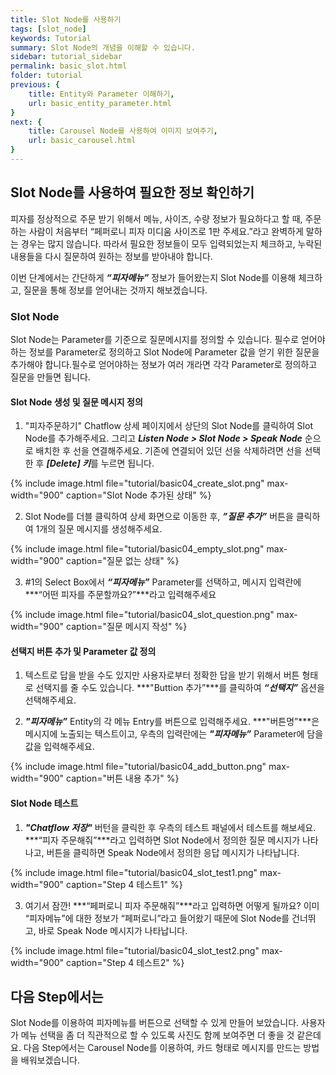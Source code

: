 ```yaml
---
title: Slot Node를 사용하기
tags: [slot_node]
keywords: Tutorial
summary: Slot Node의 개념을 이해할 수 있습니다.
sidebar: tutorial_sidebar
permalink: basic_slot.html
folder: tutorial
previous: {
    title: Entity와 Parameter 이해하기, 
    url: basic_entity_parameter.html
}
next: {
    title: Carousel Node를 사용하여 이미지 보여주기,
    url: basic_carousel.html
}
---
```


## Slot Node를 사용하여 필요한 정보 확인하기
피자를 정상적으로 주문 받기 위해서 메뉴, 사이즈, 수량 정보가 필요하다고 할 때, 주문하는 사람이 처음부터 “페퍼로니 피자 미디움 사이즈로 1판 주세요.”라고 완벽하게 말하는 경우는 많지 않습니다. 따라서 필요한 정보들이 모두 입력되었는지 체크하고, 누락된 내용들을 다시 질문하여 원하는 정보를 받아내야 합니다.

이번 단계에서는 간단하게 ***“피자메뉴”*** 정보가 들어왔는지 Slot Node를 이용해 체크하고, 질문을 통해 정보를 얻어내는 것까지 해보겠습니다.

### Slot Node
Slot Node는 Parameter를 기준으로 질문메시지를 정의할 수 있습니다. 필수로 얻어야 하는 정보를 Parameter로 정의하고 Slot Node에 Parameter 값을 얻기 위한 질문을 추가해야 합니다.필수로 얻어야하는 정보가 여러 개라면 각각 Parameter로 정의하고 질문을 만들면 됩니다.

#### Slot Node 생성 및 질문 메시지 정의
1) "피자주문하기" Chatflow 상세 페이지에서 상단의 Slot Node를 클릭하여 Slot Node를 추가해주세요. 그리고 ***Listen Node > Slot Node > Speak Node*** 순으로 배치한 후 선을 연결해주세요. 기존에 연결되어 있던 선을 삭제하려면 선을 선택한 후 ***[Delete] 키***를 누르면 됩니다.

{% include image.html file="tutorial/basic04_create_slot.png" max-width="900" caption="Slot Node 추가된 상태" %}

2) Slot Node를 더블 클릭하여 상세 화면으로 이동한 후, ***”질문 추가”*** 버튼을 클릭하여 1개의 질문 메시지를 생성해주세요.

{% include image.html file="tutorial/basic04_empty_slot.png" max-width="900" caption="질문 없는 상태" %}

3) #1의 Select Box에서 ***“피자메뉴”*** Parameter를 선택하고, 메시지 입력란에 ***“어떤 피자를 주문할까요?”***라고 입력해주세요

{% include image.html file="tutorial/basic04_slot_question.png" max-width="900" caption="질문 메시지 작성" %}

#### 선택지 버튼 추가 및 Parameter 값 정의
1) 텍스트로 답을 받을 수도 있지만 사용자로부터 정확한 답을 받기 위해서 버튼 형태로 선택지를 줄 수도 있습니다. ***"Buttion 추가”***를 클릭하여 ***“선택지”*** 옵션을 선택해주세요.

2) ***"피자메뉴”*** Entity의 각 메뉴 Entry를 버튼으로 입력해주세요. ***"버튼명”***은 메시지에 노출되는 텍스트이고, 우측의 입력란에는 ***"피자메뉴”*** Parameter에 담을 값을 입력해주세요.

{% include image.html file="tutorial/basic04_add_button.png" max-width="900" caption="버튼 내용 추가" %}

#### Slot Node 테스트
1) ***"Chatflow 저장"*** 버턴을 클릭한 후 우측의 테스트 패널에서 테스트를 해보세요. ***“피자 주문해줘”***라고 입력하면 Slot Node에서 정의한 질문 메시지가 나타나고, 버튼을 클릭하면 Speak Node에서 정의한 응답 메시지가 나타납니다. 

{% include image.html file="tutorial/basic04_slot_test1.png" max-width="900" caption="Step 4 테스트1" %}

3) 여기서 잠깐! ***“페퍼로니 피자 주문해줘”***라고 입력하면 어떻게 될까요? 이미 “피자메뉴”에 대한 정보가 “페퍼로니”라고 들어왔기 때문에 Slot Node를 건너뛰고, 바로 Speak Node 메시지가 나타납니다.

{% include image.html file="tutorial/basic04_slot_test2.png" max-width="900" caption="Step 4 테스트2" %}


## 다음 Step에서는
Slot Node를 이용하여 피자메뉴를 버튼으로 선택할 수 있게 만들어 보았습니다. 사용자가 메뉴 선택을 좀 더 직관적으로 할 수 있도록 사진도 함께 보여주면 더 좋을 것 같은데요. 다음 Step에서는 Carousel Node를 이용하여, 카드 형태로 메시지를 만드는 방법을 배워보겠습니다.
